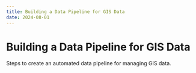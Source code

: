```yaml
---
title: Building a Data Pipeline for GIS Data
date: 2024-08-01
---
```


# Building a Data Pipeline for GIS Data

Steps to create an automated data pipeline for managing GIS data.
